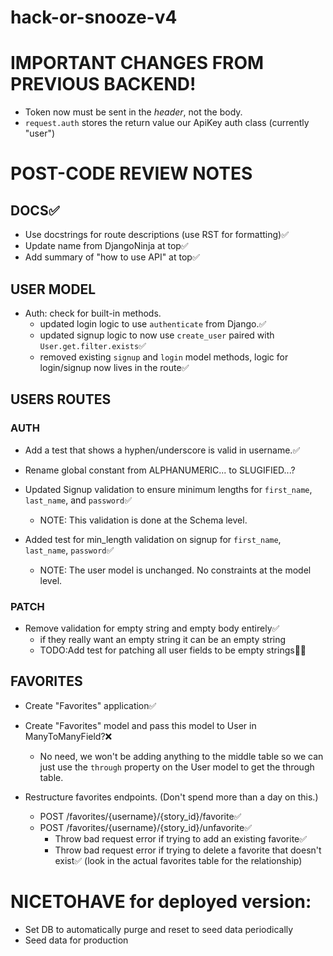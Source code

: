 # hack-or-snooze-v4

# IMPORTANT CHANGES FROM PREVIOUS BACKEND!

- Token now must be sent in the _header_, not the body.
- `request.auth` stores the return value our ApiKey auth class (currently
  "user")

# POST-CODE REVIEW NOTES
## DOCS✅
- Use docstrings for route descriptions (use RST for formatting)✅
- Update name from DjangoNinja at top✅
- Add summary of "how to use API" at top✅

## USER MODEL
- Auth: check for built-in methods.
    - updated login logic to use `authenticate` from Django.✅
    - updated signup logic to now use `create_user` paired with `User.get.filter.exists`✅
    - removed existing `signup` and `login` model methods, logic for login/signup now lives in the route✅

## USERS ROUTES
### AUTH
- Add a test that shows a hyphen/underscore is valid in username.✅
- Rename global constant from ALPHANUMERIC... to SLUGIFIED...?
- Updated Signup validation to ensure minimum lengths for `first_name`, `last_name`, and `password`✅
  - NOTE: This validation is done at the Schema level.
  
- Added test for min_length validation on signup for `first_name`, `last_name`, `password`✅
  - NOTE: The user model is unchanged. No constraints at the model level.

### PATCH
- Remove validation for empty string and empty body entirely✅
  - if they really want an empty string it can be an empty string
  - TODO:Add test for patching all user fields to be empty strings🤷‍♀️

## FAVORITES
- Create "Favorites" application✅
- Create "Favorites" model and pass this model to User in ManyToManyField?❌
  - No need, we won't be adding anything to the middle table so we can just use the `through` property on the User model to get the through table.

- Restructure favorites endpoints. (Don't spend more than a day on this.)
  - POST /favorites/{username}/{story_id}/favorite✅
  - POST /favorites/{username}/{story_id}/unfavorite✅
    - Throw bad request error if trying to add an existing favorite✅
    - Throw bad request error if trying to delete a favorite that doesn't exist✅
      (look in the actual favorites table for the relationship)



# NICETOHAVE for deployed version:
- Set DB to automatically purge and reset to seed data periodically
- Seed data for production
